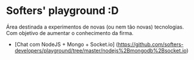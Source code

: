 Softers' playground :D
==========

Área destinada a experimentos de novas (ou nem tão novas) tecnologias.
Com objetivo de aumentar o conhecimento da firma.

* [Chat com NodeJS + Mongo + Socket.io] (https://github.com/softers-developers/playground/tree/master/nodejs%2Bmongodb%2Bsocket.io)
